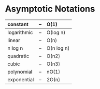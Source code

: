 # Asymptotic Notations



| constant | − | Ο\(1\) |
| :--- | :--- | :--- |
| logarithmic | − | Ο\(log n\) |
| linear | − | Ο\(n\) |
| n log n | − | Ο\(n log n\) |
| quadratic | − | Ο\(n2\) |
| cubic | − | Ο\(n3\) |
| polynomial | − | nΟ\(1\) |
| exponential | − | 2Ο\(n\) |

